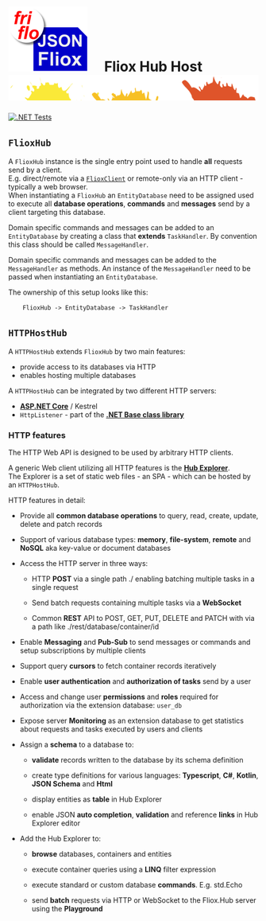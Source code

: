 

# ![logo](../../../docs/images/Json-Fliox.svg)     **Fliox Hub Host**      ![SPLASH](../../../docs/images/paint-splatter.svg)

[![.NET Tests](https://github.com/friflo/Friflo.Json.Fliox/workflows/.NET/badge.svg)](https://github.com/friflo/Friflo.Json.Fliox/actions)

## `FlioxHub`

A `FlioxHub` instance is the single entry point used to handle **all** requests send by a client.  
E.g. direct/remote via a [`FlioxClient`](../../../Json/Fliox.Hub/Client//) or remote-only via an HTTP client - typically a web browser.  
When instantiating a `FlioxHub` an `EntityDatabase` need to be assigned used to execute all
**database operations**, **commands** and **messages** send by a client targeting this database.

Domain specific commands and messages can be added to an `EntityDatabase` by creating a class
that **extends** `TaskHandler`. By convention this class should be called `MessageHandler`.

Domain specific commands and messages can be added to the `MessageHandler` as methods.
An instance of the `MessageHandler` need to be passed when instantiating an `EntityDatabase`.

The ownership of this setup looks like this:

```
    FlioxHub -> EntityDatabase -> TaskHandler
```



## `HTTPHostHub`

A `HTTPHostHub` extends `FlioxHub` by two main features:
- provide access to its databases via HTTP
- enables hosting multiple databases


A `HTTPHostHub` can be integrated by two different HTTP servers:
- [**ASP.NET Core**](https://docs.microsoft.com/en-us/aspnet/core/) / Kestrel
- `HttpListener` - part of the
  [**.NET Base class library**](https://docs.microsoft.com/en-us/dotnet/standard/framework-libraries#base-class-library)


### **HTTP features**

The HTTP Web API is designed to be used by arbitrary HTTP clients.

A generic Web client utilizing all HTTP features is the [**Hub Explorer**](../../../Json/Fliox.Hub.Explorer/).  
The Explorer is a set of static web files - an SPA - which can be hosted by an `HTTPHostHub`.


HTTP features in detail:

- Provide all **common database operations** to query, read, create, update, delete and patch records

- Support of various database types: **memory**, **file-system**, **remote** and **NoSQL** aka key-value or document databases

- Access the HTTP server in three ways:
    - HTTP **POST** via a single path ./ enabling batching multiple tasks in a single request

    - Send batch requests containing multiple tasks via a **WebSocket**

    - Common **REST** API to POST, GET, PUT, DELETE and PATCH with via a path like ./rest/database/container/id

- Enable **Messaging** and **Pub-Sub** to send messages or commands and setup subscriptions by multiple clients

- Support query **cursors** to fetch container records iteratively

- Enable **user authentication** and **authorization of tasks** send by a user

- Access and change user **permissions** and **roles** required for authorization via the extension database: `user_db`

- Expose server **Monitoring** as an extension database to get statistics about requests and tasks executed by users and clients

- Assign a **schema** to a database to:
    - **validate** records written to the database by its schema definition
    
    - create type definitions for various languages: **Typescript**, **C#**, **Kotlin**, **JSON Schema** and **Html**

    - display entities as **table** in Hub Explorer

    - enable JSON **auto completion**, **validation** and reference **links** in Hub Explorer editor


- Add the Hub Explorer to:
    - **browse** databases, containers and entities

    - execute container queries using a **LINQ** filter expression

    - execute standard or custom database **commands**. E.g. std.Echo
    
    - send **batch** requests via HTTP or WebSocket to the Fliox.Hub server using the **Playground**

